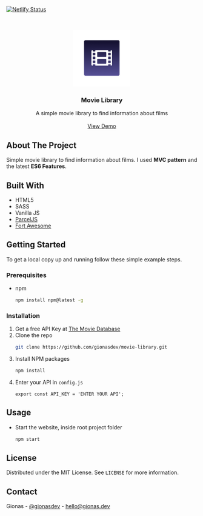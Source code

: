 [![Netlify Status](https://api.netlify.com/api/v1/badges/938c81cf-b34e-48ed-b0ff-98ac6f815f43/deploy-status)](https://app.netlify.com/sites/movie-library-vanilla-js/deploys)

<br />
<p align="center">
  <a href="https://github.com/gionasdev/movie-library">
    <img src="src/img/logo.png" alt="Logo" width="150" height="150">
  </a>

  <h3 align="center">Movie Library</h3>

  <p align="center">
    A simple movie library to find information about films
    <br />
    <br />
    <a href="https://movie-library-vanilla-js.netlify.app/">View Demo</a>
  </p>
</p>

## About The Project

Simple movie library to find information about films. I used **MVC pattern** and the latest **ES6 Features**.

## Built With

- HTML5
- SASS
- Vanilla JS
- [ParcelJS](https://parceljs.org/)
- [Fort Awesome](https://fortawesome.com/)

<!-- GETTING STARTED -->

## Getting Started

To get a local copy up and running follow these simple example steps.

### Prerequisites

- npm
  ```sh
  npm install npm@latest -g
  ```

### Installation

1. Get a free API Key at [The Movie Database](https://www.themoviedb.org/documentation/api)
2. Clone the repo
   ```sh
   git clone https://github.com/gionasdev/movie-library.git
   ```
3. Install NPM packages
   ```sh
   npm install
   ```
4. Enter your API in `config.js`
   ```JS
   export const API_KEY = 'ENTER YOUR API';
   ```

<!-- USAGE EXAMPLES -->

## Usage

- Start the website, inside root project folder
  ```sh
  npm start
  ```

<!-- LICENSE -->

## License

Distributed under the MIT License. See `LICENSE` for more information.

<!-- CONTACT -->

## Contact

Gionas - [@gionasdev](https://twitter.com/gionasdev) - hello@gionas.dev

